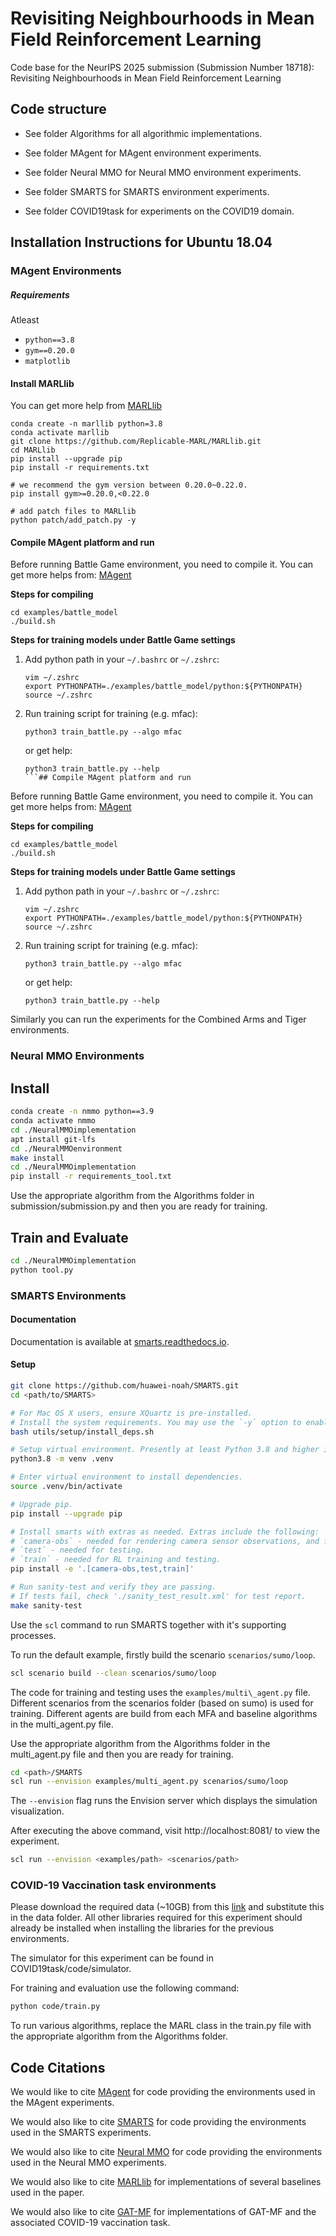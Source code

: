 # Revisiting Neighbourhoods in Mean Field Reinforcement Learning

Code base for the NeurIPS 2025 submission (Submission Number 18718): Revisiting Neighbourhoods in Mean Field Reinforcement Learning

 
## Code structure


- See folder Algorithms for all algorithmic implementations. 

- See folder MAgent for MAgent environment experiments.

- See folder Neural MMO for Neural MMO environment experiments.

- See folder SMARTS for SMARTS environment experiments.

- See folder COVID19task for experiments on the COVID19 domain.




## Installation Instructions for Ubuntu 18.04



### MAgent Environments 

##### Requirements

Atleast 

- `python==3.8`
- `gym==0.20.0`
- `matplotlib`


#### Install MARLlib 

You can get more help from [MARLlib](https://marllib.readthedocs.io/en/latest/handbook/installation.html)

```shell
conda create -n marllib python=3.8
conda activate marllib
git clone https://github.com/Replicable-MARL/MARLlib.git
cd MARLlib
pip install --upgrade pip
pip install -r requirements.txt

# we recommend the gym version between 0.20.0~0.22.0.
pip install gym>=0.20.0,<0.22.0

# add patch files to MARLlib
python patch/add_patch.py -y
```

#### Compile MAgent platform and run

Before running Battle Game environment, you need to compile it. You can get more helps from: [MAgent](https://github.com/geek-ai/MAgent)

**Steps for compiling**

```shell
cd examples/battle_model
./build.sh
```


**Steps for training models under Battle Game settings**

1. Add python path in your `~/.bashrc` or `~/.zshrc`:

    ```shell
    vim ~/.zshrc
    export PYTHONPATH=./examples/battle_model/python:${PYTHONPATH}
    source ~/.zshrc
    ```

2. Run training script for training (e.g. mfac):

    ```shell
    python3 train_battle.py --algo mfac
    ```

    or get help:

    ```shell
    python3 train_battle.py --help
    ```## Compile MAgent platform and run

Before running Battle Game environment, you need to compile it. You can get more helps from: [MAgent](https://github.com/geek-ai/MAgent)

**Steps for compiling**

```shell
cd examples/battle_model
./build.sh
```

**Steps for training models under Battle Game settings**

1. Add python path in your `~/.bashrc` or `~/.zshrc`:

    ```shell
    vim ~/.zshrc
    export PYTHONPATH=./examples/battle_model/python:${PYTHONPATH}
    source ~/.zshrc
    ```

2. Run training script for training (e.g. mfac):

    ```shell
    python3 train_battle.py --algo mfac
    ```

    or get help:

    ```shell
    python3 train_battle.py --help
    ```

Similarly you can run the experiments for the Combined Arms and Tiger environments. 






### Neural MMO Environments


## Install
```bash
conda create -n nmmo python==3.9
conda activate nmmo
cd ./NeuralMMOimplementation
apt install git-lfs
cd ./NeuralMMOenvironment
make install
cd ./NeuralMMOimplementation
pip install -r requirements_tool.txt
```


Use the appropriate algorithm from the Algorithms folder in submission/submission.py and then you are ready for training. 

## Train and Evaluate
```bash
cd ./NeuralMMOimplementation
python tool.py
```





### SMARTS Environments

#### Documentation
Documentation is available at [smarts.readthedocs.io](https://smarts.readthedocs.io/en/latest).

#### Setup


```bash
git clone https://github.com/huawei-noah/SMARTS.git
cd <path/to/SMARTS>

# For Mac OS X users, ensure XQuartz is pre-installed.
# Install the system requirements. You may use the `-y` option to enable automatic assumption of "yes" to all prompts to avoid timeout from waiting for user input. 
bash utils/setup/install_deps.sh

# Setup virtual environment. Presently at least Python 3.8 and higher is officially supported.
python3.8 -m venv .venv

# Enter virtual environment to install dependencies.
source .venv/bin/activate

# Upgrade pip.
pip install --upgrade pip

# Install smarts with extras as needed. Extras include the following: 
# `camera-obs` - needed for rendering camera sensor observations, and for testing.
# `test` - needed for testing.
# `train` - needed for RL training and testing.
pip install -e '.[camera-obs,test,train]'

# Run sanity-test and verify they are passing.
# If tests fail, check './sanity_test_result.xml' for test report. 
make sanity-test
```

Use the `scl` command to run SMARTS together with it's supporting processes. 

To run the default example, firstly build the scenario `scenarios/sumo/loop`.
```bash
scl scenario build --clean scenarios/sumo/loop
```

The code for training and testing uses the `examples/multi\_agent.py` file. Different scenarios from the scenarios folder (based on sumo) is used for training. Different agents are build from each MFA and baseline algorithms in the multi\_agent.py file. 

Use the appropriate algorithm from the Algorithms folder in the multi\_agent.py file and then you are ready for training.

```bash 
cd <path>/SMARTS
scl run --envision examples/multi_agent.py scenarios/sumo/loop
```




The `--envision` flag runs the Envision server which displays the simulation visualization. 


After executing the above command, visit http://localhost:8081/ to view the experiment.


```bash
scl run --envision <examples/path> <scenarios/path> 
```




### COVID-19 Vaccination task environments

Please download the required data (~10GB) from this [link](https://drive.google.com/drive/folders/1-68jPOd6NXVyiC1PWbo-9wrqiktOi4GT?usp=sharing) and substitute this in the data folder. All other libraries required for this experiment should already be installed when installing the libraries for the previous environments.  

The simulator for this experiment can be found in COVID19task/code/simulator. 

For training and evaluation use the following command: 

```bash
python code/train.py
```

To run various algorithms, replace the MARL class in the train.py file with the appropriate algorithm from the Algorithms folder. 




## Code Citations

We would like to cite [MAgent](https://github.com/geek-ai/MAgent) for code providing the environments used in the MAgent experiments. 

We would also like to cite [SMARTS](https://github.com/huawei-noah/SMARTS) for code providing the environments used in the SMARTS experiments. 

We would also like to cite [Neural MMO](https://github.com/neuralmmo) for code providing the environments used in the Neural MMO experiments. 

We would also like to cite [MARLlib](https://marllib.readthedocs.io/en/latest/) for implementations of several baselines used in the paper. 

We would also like to cite [GAT-MF](https://github.com/tsinghua-fib-lab/Large-Scale-MARL-GATMF) for implementations of GAT-MF and the associated COVID-19 vaccination task.  




